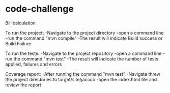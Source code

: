 # code-challenge
Bill calculation

To run the project:
  -Navigate to the  project directory
  -open a command line
  -run the command "mvn compile"
  -The result will indicate Build success or Build Failure
  
To run the tests:
  -Navigate to the  project repository
  -open a command line
  -run the command "mvn test" 
  -The result will indicate the number of tests applied, failures and errors
  
Coverage report:
  -After running the command "mvn test"
  -Navigate threw the project directories to target/site/jacoco
  -open the index.html file and review the report
  
  
